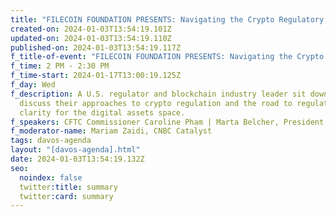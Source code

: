 ```yaml
---
title: "FILECOIN FOUNDATION PRESENTS: Navigating the Crypto Regulatory Landscape"
created-on: 2024-01-03T13:54:19.101Z
updated-on: 2024-01-03T13:54:19.110Z
published-on: 2024-01-03T13:54:19.117Z
f_title-of-event: "FILECOIN FOUNDATION PRESENTS: Navigating the Crypto Regulatory Landscape"
f_time: 2 PM - 2:30 PM
f_time-start: 2024-01-17T13:00:19.125Z
f_day: Wed
f_description: A U.S. regulator and blockchain industry leader sit down to
  discuss their approaches to crypto regulation and the road to regulatory
  clarity for the digital assets space.
f_speakers: CFTC Commissioner Caroline Pham | Marta Belcher, President, Filecoin Foundation
f_moderator-name: Mariam Zaidi, CNBC Catalyst
tags: davos-agenda
layout: "[davos-agenda].html"
date: 2024-01-03T13:54:19.132Z
seo:
  noindex: false
  twitter:title: summary
  twitter:card: summary
---
```

